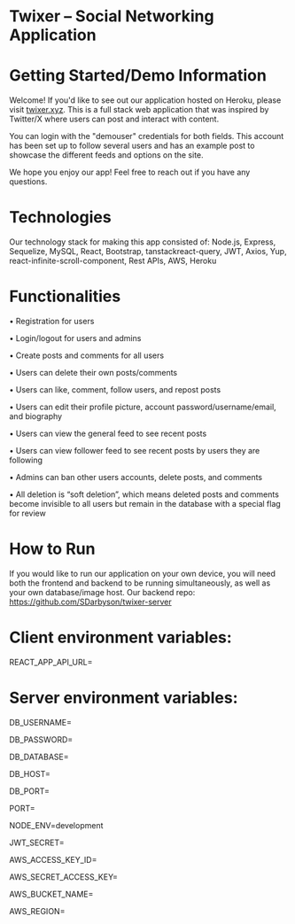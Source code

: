 # Twixer – Social Networking Application

# Getting Started/Demo Information

Welcome! If you'd like to see out our application hosted on Heroku, please visit [twixer.xyz](https://twixer-client-7fc12e0d4cd5.herokuapp.com/). This is a full stack web application that was inspired by Twitter/X where users can post and interact with content. 

You can login with the "demouser" credentials for both fields. This account has been set up to follow several users and has an example post to showcase the different feeds and options on the site.

We hope you enjoy our app! Feel free to reach out if you have any questions.

# Technologies
Our technology stack for making this app consisted of: Node.js, Express, Sequelize, MySQL, React, Bootstrap, tanstackreact-query, JWT, Axios, Yup, react-infinite-scroll-component, Rest APIs, AWS, Heroku

# Functionalities
•	Registration for users

•	Login/logout for users and admins

•	Create posts and comments for all users

•	Users can delete their own posts/comments

•	Users can like, comment, follow users, and repost posts

•	Users can edit their profile picture, account password/username/email, and biography

•	Users can view the general feed to see recent posts

•	Users can view follower feed to see recent posts by users they are following

•	Admins can ban other users accounts, delete posts, and comments

•	All deletion is “soft deletion”, which means deleted posts and comments become invisible to all users but remain in the database with a special flag for review

# How to Run
If you would like to run our application on your own device, you will need both the frontend and backend to be running simultaneously, as well as your own database/image host. Our backend repo: https://github.com/SDarbyson/twixer-server
# Client environment variables:
REACT_APP_API_URL=

# Server environment variables:
DB_USERNAME=

DB_PASSWORD=

DB_DATABASE=

DB_HOST=

DB_PORT=

PORT=

NODE_ENV=development

JWT_SECRET=

AWS_ACCESS_KEY_ID=

AWS_SECRET_ACCESS_KEY=

AWS_BUCKET_NAME=

AWS_REGION=
